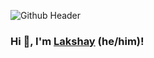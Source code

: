 ![Github Header](https://user-images.githubusercontent.com/12615164/119375280-9ec1b080-bc88-11eb-91cb-05e05610d64b.gif)

### Hi 👋, I'm [Lakshay](https://myinitialsare.la/) (he/him)!

<!--
**Kommandat/Kommandat** is a ✨ _special_ ✨ repository because its `README.md` (this file) appears on your GitHub profile.

Here are some ideas to get you started:

- 🔭 I’m currently working on ...
- 🌱 I’m currently learning ...
- 👯 I’m looking to collaborate on ...
- 🤔 I’m looking for help with ...
- 💬 Ask me about ...
- 📫 How to reach me: ...
- 😄 Pronouns: ...
- ⚡ Fun fact: ...
-->
